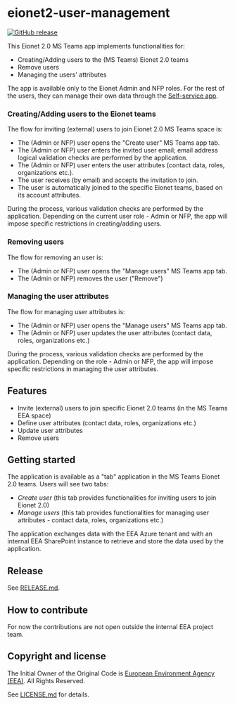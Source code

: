 # eionet2-user-management

[![GitHub release](https://img.shields.io/github/v/release/eea/eionet2-user-management)](https://github.com/eea/eionet2-user-management/releases)

This Eionet 2.0 MS Teams app implements functionalities for:
- Creating/Adding users to the (MS Teams) Eionet 2.0 teams
- Remove users
- Managing the users' attributes

The app is available only to the Eionet Admin and NFP roles. For the rest of the users, they can manage their own data through the [Self-service app](https://github.com/eea/eionet2-self-service).

### Creating/Adding users to the Eionet teams

The flow for inviting (external) users to join Eionet 2.0 MS Teams space is:
- The (Admin or NFP) user opens the "Create user" MS Teams app tab.
- The (Admin or NFP) user enters the invited user email; email address logical validation checks are performed by the application.
- The (Admin or NFP) user enters the user attributes (contact data, roles, organizations etc.).
- The user receives (by email) and accepts the invitation to join.
- The user is automatically joined to the specific Eionet teams, based on its account attributes.

During the process, various validation checks are performed by the application. Depending on the current user role - Admin or NFP, the app will impose specific restrictions in creating/adding users.

### Removing users
The flow for removing an user is:
- The (Admin or NFP) user opens the "Manage users" MS Teams app tab.
- The (Admin or NFP) removes the user ("Remove")

### Managing the user attributes

The flow for managing user attributes is:
- The (Admin or NFP) user opens the "Manage users" MS Teams app tab.
- The (Admin or NFP) user updates the user attributes (contact data, roles, organizations etc.)

During the process, various validation checks are performed by the application. Depending on the role - Admin or NFP, the app will impose specific restrictions in managing the user attributes.

## Features

- Invite (external) users to join specific Eionet 2.0 teams (in the MS Teams EEA space)
- Define user attributes (contact data, roles, organizations etc.)
- Update user attributes
- Remove users

## Getting started

The application is available as a "tab" application in the MS Teams Eionet 2.0 teams.
Users will see two tabs:
- *Create user* (this tab provides  functionalities for inviting users to join Eionet 2.0)
- *Manage users* (this tab provides functionalities for managing user attributes - contact data, roles, organizations etc.)

The application exchanges data with the EEA Azure tenant and with an internal EEA SharePoint instance to retrieve and store the data used by the application.

## Release

See [RELEASE.md](https://github.com/eea/eionet2-user-management/blob/master/RELEASE.md).

## How to contribute

For now the contributions are not open outside the internal EEA project team.

## Copyright and license

The Initial Owner of the Original Code is [European Environment Agency (EEA)](http://eea.europa.eu).
All Rights Reserved.

See [LICENSE.md](https://github.com/eea/eionet2-user-management/blob/master/LICENSE.md) for details.
